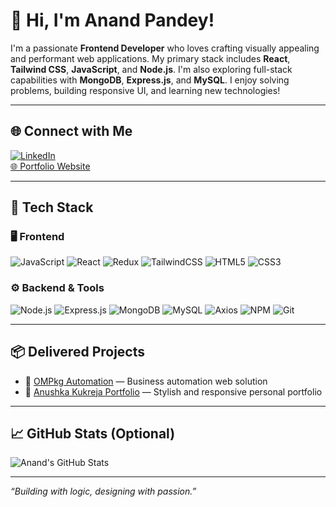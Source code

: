 # 👋 Hi, I'm Anand Pandey!

I'm a passionate **Frontend Developer** who loves crafting visually appealing and performant web applications. My primary stack includes **React**, **Tailwind CSS**, **JavaScript**, and **Node.js**. I'm also exploring full-stack capabilities with **MongoDB**, **Express.js**, and **MySQL**. I enjoy solving problems, building responsive UI, and learning new technologies!

---

## 🌐 Connect with Me

[![LinkedIn](https://img.shields.io/badge/-LinkedIn-blue?style=flat-square&logo=Linkedin&logoColor=white)](https://linkedin.com/in/yourprofile)  
[🌐 Portfolio Website](https://anandpandey2005.netlify.app)

---

## 🚀 Tech Stack

### 🖥️ Frontend
![JavaScript](https://img.shields.io/badge/-JavaScript-black?style=flat-square&logo=javascript)
![React](https://img.shields.io/badge/-React-black?style=flat-square&logo=react)
![Redux](https://img.shields.io/badge/-Redux-black?style=flat-square&logo=redux)
![TailwindCSS](https://img.shields.io/badge/-TailwindCSS-black?style=flat-square&logo=tailwind-css)
![HTML5](https://img.shields.io/badge/-HTML5-black?style=flat-square&logo=html5)
![CSS3](https://img.shields.io/badge/-CSS3-black?style=flat-square&logo=css3)

### ⚙️ Backend & Tools
![Node.js](https://img.shields.io/badge/-Node.js-black?style=flat-square&logo=node.js)
![Express.js](https://img.shields.io/badge/-Express-black?style=flat-square&logo=express)
![MongoDB](https://img.shields.io/badge/-MongoDB-black?style=flat-square&logo=mongodb)
![MySQL](https://img.shields.io/badge/-MySQL-black?style=flat-square&logo=mysql)
![Axios](https://img.shields.io/badge/-Axios-black?style=flat-square&logo=axios)
![NPM](https://img.shields.io/badge/-npm-black?style=flat-square&logo=npm)
![Git](https://img.shields.io/badge/-Git-black?style=flat-square&logo=git)

---

## 📦 Delivered Projects

- 🔗 [OMPkg Automation](https://ompkgautomation.com) — Business automation web solution  
- 🔗 [Anushka Kukreja Portfolio](https://anushkakukreja.com) — Stylish and responsive personal portfolio  

---

## 📈 GitHub Stats (Optional)

![Anand's GitHub Stats](https://github-readme-stats.vercel.app/api?username=yourusername&show_icons=true&theme=tokyonight)

---

_“Building with logic, designing with passion.”_
